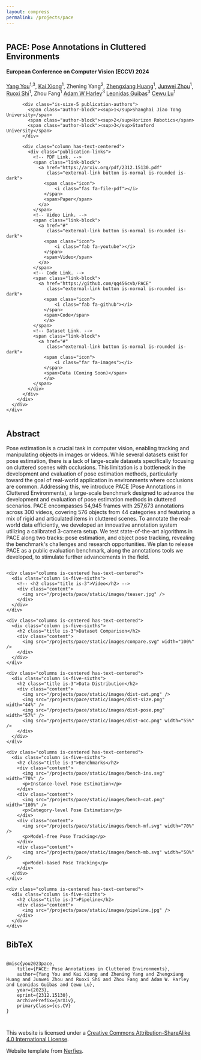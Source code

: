```yaml
---
layout: compress
permalink: /projects/pace
---
```


<html>
<head>
  <meta charset="utf-8">
  <meta name="description"
        content="Pose Annotations in Cluttered Environments">
  <meta name="keywords" content="PACE, dataset, pose estimation, clutter">
  <meta name="viewport" content="width=device-width, initial-scale=1">
  <title>PACE: Pose Annotations in Cluttered Environments</title>
  <!-- Global site tag (gtag.js) - Google Analytics -->
  <!-- <script async src="https://www.googletagmanager.com/gtag/js?id=G-PYVRSFMDRL"></script>
  <script>
    window.dataLayer = window.dataLayer || [];

    function gtag() {
      dataLayer.push(arguments);
    }

    gtag('js', new Date());

    gtag('config', 'G-PYVRSFMDRL');
  </script> -->

  <link href="https://fonts.googleapis.com/css?family=Google+Sans|Noto+Sans|Castoro"
        rel="stylesheet">

  <link rel="stylesheet" href="/projects/pace/static/css/bulma.min.css">
  <link rel="stylesheet" href="/projects/pace/static/css/bulma-carousel.min.css">
  <link rel="stylesheet" href="/projects/pace/static/css/bulma-slider.min.css">
  <link rel="stylesheet" href="/projects/pace/static/css/fontawesome.all.min.css">
  <link rel="stylesheet"
        href="https://cdn.jsdelivr.net/gh/jpswalsh/academicons@1/css/academicons.min.css">
  <link rel="stylesheet" href="/projects/pace/static/css/index.css">
  <link rel="icon" href="/projects/pace/static/images/favicon.svg">

  <script src="https://ajax.googleapis.com/ajax/libs/jquery/3.5.1/jquery.min.js"></script>
  <script defer src="/projects/pace/static/js/fontawesome.all.min.js"></script>
  <script src="/projects/pace/static/js/bulma-carousel.min.js"></script>
  <script src="/projects/pace/static/js/bulma-slider.min.js"></script>
  <script src="/projects/pace/static/js/index.js"></script>
</head>
<body>

<!-- <nav class="navbar" role="navigation" aria-label="main navigation">
  <div class="navbar-brand">
    <a role="button" class="navbar-burger" aria-label="menu" aria-expanded="false">
      <span aria-hidden="true"></span>
      <span aria-hidden="true"></span>
      <span aria-hidden="true"></span>
    </a>
  </div>
  <div class="navbar-menu">
    <div class="navbar-start" style="flex-grow: 1; justify-content: center;">
      <a class="navbar-item" href="https://keunhong.com">
      <span class="icon">
          <i class="fas fa-home"></i>
      </span>
      </a>

      <div class="navbar-item has-dropdown is-hoverable">
        <a class="navbar-link">
          More Research
        </a>
        <div class="navbar-dropdown">
          <a class="navbar-item" href="https://hypernerf.github.io">
            HyperNeRF
          </a>
          <a class="navbar-item" href="https://nerfies.github.io">
            Nerfies
          </a>
          <a class="navbar-item" href="https://latentfusion.github.io">
            LatentFusion
          </a>
          <a class="navbar-item" href="https://photoshape.github.io">
            PhotoShape
          </a>
        </div>
      </div>
    </div>

  </div>
</nav> -->


<section class="hero">
  <div class="hero-body">
    <div class="container is-max-desktop">
      <div class="columns is-centered">
        <div class="column has-text-centered">
          <h1 class="title is-1 publication-title">PACE: Pose Annotations in Cluttered Environments</h1>
          <h4 class="title is-4 conference">European Conference on Computer Vision (<span class="grad_text">ECCV</span>) 2024</h4>
          <div class="is-size-5 publication-authors">
            <span class="author-block">
              <a href="https://qq456cvb.github.io">Yang You</a><sup>1,3</sup>,</span>
            <span class="author-block">
              <a href="https://xiongkai.netlify.app">Kai Xiong</a><sup>1</sup>,</span>
            <span class="author-block">
              Zhening Yang<sup>2</sup>,
            </span>
            <span class="author-block">
              <a href="https://github.com/huangzhengxiang">Zhengxiang Huang</a><sup>1</sup>,
            </span>
            <span class="author-block">
              <a href="https://github.com/Zhou-jw">Junwei Zhou</a><sup>1</sup>,
            </span>
            <span class="author-block">
              <a href="https://rshi.top">Ruoxi Shi</a><sup>1</sup>,
            </span>
            <span class="author-block">
              Zhou Fang<sup>1</sup>
            </span>
            <span class="author-block">
              <a href="https://adamharley.com">Adam W Harley</a><sup>3</sup>
            </span>
            <span class="author-block">
              <a href="https://geometry.stanford.edu/member/guibas/">Leonidas Guibas</a><sup>3</sup>
            </span>
            <span class="author-block">
              <a href="https://www.mvig.org">Cewu Lu</a><sup>1</sup>
            </span>
          </div>

          <div class="is-size-5 publication-authors">
            <span class="author-block"><sup>1</sup>Shanghai Jiao Tong University</span>
            <span class="author-block"><sup>2</sup>Horizon Robotics</span>
            <span class="author-block"><sup>3</sup>Stanford University</span>
          </div>

          <div class="column has-text-centered">
            <div class="publication-links">
              <!-- PDF Link. -->
              <span class="link-block">
                <a href="https://arxiv.org/pdf/2312.15130.pdf"
                   class="external-link button is-normal is-rounded is-dark">
                  <span class="icon">
                      <i class="fas fa-file-pdf"></i>
                  </span>
                  <span>Paper</span>
                </a>
              </span>
              <!-- Video Link. -->
              <span class="link-block">
                <a href="#"
                   class="external-link button is-normal is-rounded is-dark">
                  <span class="icon">
                      <i class="fab fa-youtube"></i>
                  </span>
                  <span>Video</span>
                </a>
              </span>
              <!-- Code Link. -->
              <span class="link-block">
                <a href="https://github.com/qq456cvb/PACE"
                   class="external-link button is-normal is-rounded is-dark">
                  <span class="icon">
                      <i class="fab fa-github"></i>
                  </span>
                  <span>Code</span>
                  </a>
              </span>
              <!-- Dataset Link. -->
              <span class="link-block">
                <a href="#"
                   class="external-link button is-normal is-rounded is-dark">
                  <span class="icon">
                      <i class="far fa-images"></i>
                  </span>
                  <span>Data (Coming Soon)</span>
                  </a>
              </span>
            </div>
          </div>
        </div>
      </div>
    </div>
  </div>
</section>

<!-- <section class="hero teaser">
  <div class="container is-max-desktop">
    <div class="hero-body">
      <video id="teaser" autoplay muted loop playsinline height="100%">
        <source src="/projects/pace/static/videos/teaser.mp4"
                type="video/mp4">
      </video>
      <h2 class="subtitle has-text-centered">
        <span class="dnerf">Nerfies</span> turns selfie videos from your phone into
        free-viewpoint
        portraits.
      </h2>
    </div>
  </div>
</section>


<section class="hero is-light is-small">
  <div class="hero-body">
    <div class="container">
      <div id="results-carousel" class="carousel results-carousel">
        <div class="item item-steve">
          <video poster="" id="steve" autoplay controls muted loop playsinline height="100%">
            <source src="/projects/pace/static/videos/steve.mp4"
                    type="video/mp4">
          </video>
        </div>
        <div class="item item-chair-tp">
          <video poster="" id="chair-tp" autoplay controls muted loop playsinline height="100%">
            <source src="/projects/pace/static/videos/chair-tp.mp4"
                    type="video/mp4">
          </video>
        </div>
        <div class="item item-shiba">
          <video poster="" id="shiba" autoplay controls muted loop playsinline height="100%">
            <source src="/projects/pace/static/videos/shiba.mp4"
                    type="video/mp4">
          </video>
        </div>
        <div class="item item-fullbody">
          <video poster="" id="fullbody" autoplay controls muted loop playsinline height="100%">
            <source src="/projects/pace/static/videos/fullbody.mp4"
                    type="video/mp4">
          </video>
        </div>
        <div class="item item-blueshirt">
          <video poster="" id="blueshirt" autoplay controls muted loop playsinline height="100%">
            <source src="/projects/pace/static/videos/blueshirt.mp4"
                    type="video/mp4">
          </video>
        </div>
        <div class="item item-mask">
          <video poster="" id="mask" autoplay controls muted loop playsinline height="100%">
            <source src="/projects/pace/static/videos/mask.mp4"
                    type="video/mp4">
          </video>
        </div>
        <div class="item item-coffee">
          <video poster="" id="coffee" autoplay controls muted loop playsinline height="100%">
            <source src="/projects/pace/static/videos/coffee.mp4"
                    type="video/mp4">
          </video>
        </div>
        <div class="item item-toby">
          <video poster="" id="toby" autoplay controls muted loop playsinline height="100%">
            <source src="/projects/pace/static/videos/toby2.mp4"
                    type="video/mp4">
          </video>
        </div>
      </div>
    </div>
  </div>
</section> -->


<section class="section">
  <div class="container is-max-desktop">
    <!-- Abstract. -->
    <div class="columns is-centered has-text-centered">
      <div class="column is-five-sixths">
        <h2 class="title is-3">Abstract</h2>
        <div class="content has-text-justified">
          <p>
            Pose estimation is a crucial task in computer vision,
            enabling tracking and manipulating objects in images or videos.
            While several datasets exist for pose estimation,
            there is a lack of large-scale datasets specifically focusing on cluttered scenes with occlusions.
            This limitation is a bottleneck in the development and evaluation of pose estimation methods,
            particularly toward the goal of real-world application in environments where occlusions are common.
            Addressing this, we introduce PACE (Pose Annotations in Cluttered Environments), a large-scale
            benchmark designed to advance the development and evaluation of pose estimation methods
            in cluttered scenarios. PACE encompasses 54,945 frames with 257,673 annotations across 300 videos,
            covering 576 objects from 44 categories and featuring a mix of rigid and articulated items
            in cluttered scenes. To annotate the real-world data efficiently,
            we developed an innovative annotation system utilizing a calibrated 3-camera setup.
            We test state-of-the-art algorithms in PACE along two tracks: pose estimation,
            and object pose tracking, revealing the benchmark's challenges and research opportunities.
            We plan to release PACE as a public evaluation benchmark,
            along the annotations tools we developed, to stimulate further advancements in the field.
          </p>
        </div>
      </div>
    </div>
    <!--/ Abstract. -->

    <div class="columns is-centered has-text-centered">
      <div class="column is-five-sixths">
        <!-- <h2 class="title is-3">Video</h2> -->
        <div class="content">
          <img src="/projects/pace/static/images/teaser.jpg" />
        </div>
      </div>
    </div>

    <div class="columns is-centered has-text-centered">
      <div class="column is-five-sixths">
        <h2 class="title is-3">Dataset Comparison</h2>
        <div class="content">
          <img src="/projects/pace/static/images/compare.svg" width="100%" />
        </div>
      </div>
    </div>

    <div class="columns is-centered has-text-centered">
      <div class="column is-five-sixths">
        <h2 class="title is-3">Data Distribution</h2>
        <div class="content">
          <img src="/projects/pace/static/images/dist-cat.png" />
          <img src="/projects/pace/static/images/dist-size.png" width="44%" />
          <img src="/projects/pace/static/images/dist-pose.png" width="57%" />
          <img src="/projects/pace/static/images/dist-occ.png" width="55%" />
        </div>
      </div>
    </div>

    <div class="columns is-centered has-text-centered">
      <div class="column is-five-sixths">
        <h2 class="title is-3">Benchmarks</h2>
        <div class="content">
          <img src="/projects/pace/static/images/bench-ins.svg" width="70%" />
          <p>Instance-level Pose Estimation</p>
        </div>
        <div class="content">
          <img src="/projects/pace/static/images/bench-cat.png" width="100%" />
          <p>Category-level Pose Estimation</p>
        </div>
        <div class="content">
          <img src="/projects/pace/static/images/bench-mf.svg" width="70%" />
          <p>Model-free Pose Tracking</p>
        </div>
        <div class="content">
          <img src="/projects/pace/static/images/bench-mb.svg" width="50%" />
          <p>Model-based Pose Tracking</p>
        </div>
      </div>
    </div>

    <div class="columns is-centered has-text-centered">
      <div class="column is-five-sixths">
        <h2 class="title is-3">Pipeline</h2>
        <div class="content">
          <img src="/projects/pace/static/images/pipeline.jpg" />
        </div>
      </div>
    </div>
  </div>

</section>


<section class="section" id="BibTeX">
  <div class="container is-max-desktop content">
    <h2 class="title">BibTeX</h2>
    <pre><code>
@misc{you2023pace,
    title={PACE: Pose Annotations in Cluttered Environments},
    author={Yang You and Kai Xiong and Zhening Yang and Zhengxiang Huang and Junwei Zhou and Ruoxi Shi and Zhou Fang and Adam W. Harley and Leonidas Guibas and Cewu Lu},
    year={2023},
    eprint={2312.15130},
    archivePrefix={arXiv},
    primaryClass={cs.CV}
}
    </code></pre>
  </div>
</section>


<footer class="footer">
  <div class="container">
    <div class="content has-text-centered">
      <a class="icon-link" href="#">
        <i class="fas fa-file-pdf"></i>
      </a>
      <a class="icon-link" href="#" class="external-link" disabled>
        <i class="fab fa-github"></i>
      </a>
    </div>
    <div class="columns is-centered">
      <div class="column is-8">
        <div class="content">
          <p>
            This website is licensed under a <a rel="license"
                                                href="http://creativecommons.org/licenses/by-sa/4.0/">Creative
            Commons Attribution-ShareAlike 4.0 International License</a>.
          </p>
          <p>
            Website template from <a href="https://github.com/nerfies/nerfies.github.io">Nerfies</a>.
          </p>
        </div>
      </div>
    </div>
  </div>
</footer>

</body>
</html>
